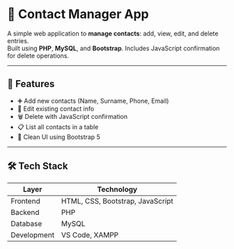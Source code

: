 # 📇 Contact Manager App

A simple web application to **manage contacts**: add, view, edit, and delete entries.  
Built using **PHP**, **MySQL**, and **Bootstrap**. Includes JavaScript confirmation for delete operations.

---

## 🚀 Features

- ➕ Add new contacts (Name, Surname, Phone, Email)
- 📝 Edit existing contact info
- 🗑️ Delete with JavaScript confirmation
- 📋 List all contacts in a table
- 💄 Clean UI using Bootstrap 5

---

## 🛠️ Tech Stack

| Layer        | Technology                       |
|--------------|----------------------------------|
| Frontend     | HTML, CSS, Bootstrap, JavaScript |
| Backend      | PHP                              |
| Database     | MySQL                            |
| Development  | VS Code, XAMPP                   |

